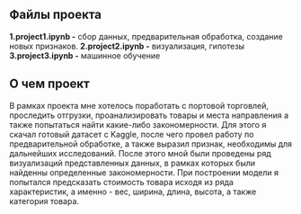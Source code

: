 ## Файлы проекта 
__1.project1.ipynb -__ сбор данных, предварительная обработка, создание новых признаков.
__2.project2.ipynb -__ визуализация, гипотезы
__3.project3.ipynb -__ машинное обучение

## О чем проект
В рамках проекта мне хотелось поработать с портовой торговлей, проследить отгрузки, проанализировать товары и места направления а также попытаться найти какие-либо закономерности. 
Для этого я скачал готовый датасет с Kaggle, после чего провел работу по предварительной обработке, а также выразил признак, необходимы для дальнейших исследований. После этого мной были проведены ряд
визуализаций представленных данных, в рамках которых были найденны определенные закономерности. При построении модели я попытался предсказать стоимость товара исходя из ряда характеристик, а именно - вес,
ширина, длина, высота, а также категория товара.
